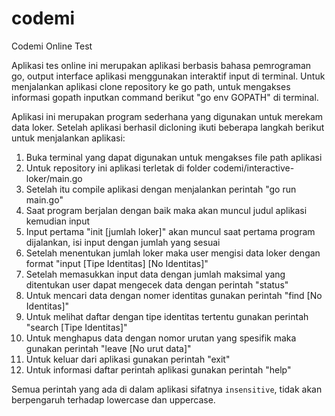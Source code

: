# codemi
Codemi Online Test

Aplikasi tes online ini merupakan aplikasi berbasis bahasa pemrograman go, output interface aplikasi menggunakan interaktif input di terminal.
Untuk menjalankan aplikasi clone repository ke go path, untuk mengakses informasi gopath inputkan command berikut "go env GOPATH" di terminal.

Aplikasi ini merupakan program sederhana yang digunakan untuk merekam data loker.
Setelah aplikasi berhasil dicloning ikuti beberapa langkah berikut untuk menjalankan aplikasi:

1. Buka terminal yang dapat digunakan untuk mengakses file path aplikasi
2. Untuk repository ini aplikasi terletak di folder codemi/interactive-loker/main.go
3. Setelah itu compile aplikasi dengan menjalankan perintah "go run main.go"
4. Saat program berjalan dengan baik maka akan muncul judul aplikasi kemudian input
5. Input pertama "init [jumlah loker]" akan muncul saat pertama program dijalankan, isi input dengan jumlah yang sesuai
6. Setelah menentukan jumlah loker maka user mengisi data loker dengan format "input [Tipe Identitas] [No Identitas]"
7. Setelah memasukkan input data dengan jumlah maksimal yang ditentukan user dapat mengecek data dengan perintah "status"
8. Untuk mencari data dengan nomer identitas gunakan perintah "find [No Identitas]"
9. Untuk melihat daftar dengan tipe identitas tertentu gunakan perintah "search [Tipe Identitas]"
10. Untuk menghapus data dengan nomor urutan yang spesifik maka gunakan perintah "leave [No urut data]"
11. Untuk keluar dari aplikasi gunakan perintah "exit"
12. Untuk informasi daftar perintah aplikasi gunakan perintah "help"

Semua perintah yang ada di dalam aplikasi sifatnya `insensitive`, tidak akan berpengaruh terhadap lowercase dan uppercase.
